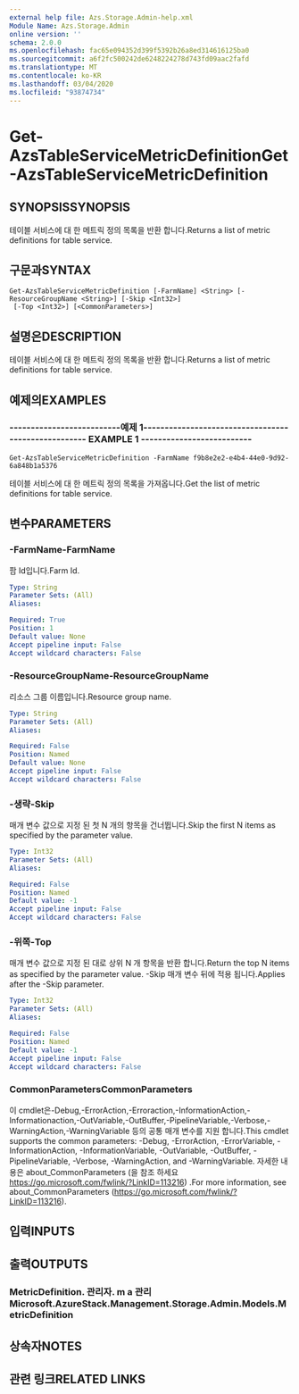 ```yaml
---
external help file: Azs.Storage.Admin-help.xml
Module Name: Azs.Storage.Admin
online version: ''
schema: 2.0.0
ms.openlocfilehash: fac65e094352d399f5392b26a8ed314616125ba0
ms.sourcegitcommit: a6f2fc500242de6248224278d743fd09aac2fafd
ms.translationtype: MT
ms.contentlocale: ko-KR
ms.lasthandoff: 03/04/2020
ms.locfileid: "93874734"
---
```

# <span data-ttu-id="930d0-101">Get-AzsTableServiceMetricDefinition</span><span class="sxs-lookup"><span data-stu-id="930d0-101">Get-AzsTableServiceMetricDefinition</span></span>

## <span data-ttu-id="930d0-102">SYNOPSIS</span><span class="sxs-lookup"><span data-stu-id="930d0-102">SYNOPSIS</span></span>
<span data-ttu-id="930d0-103">테이블 서비스에 대 한 메트릭 정의 목록을 반환 합니다.</span><span class="sxs-lookup"><span data-stu-id="930d0-103">Returns a list of metric definitions for table service.</span></span>

## <span data-ttu-id="930d0-104">구문과</span><span class="sxs-lookup"><span data-stu-id="930d0-104">SYNTAX</span></span>

```
Get-AzsTableServiceMetricDefinition [-FarmName] <String> [-ResourceGroupName <String>] [-Skip <Int32>]
 [-Top <Int32>] [<CommonParameters>]
```

## <span data-ttu-id="930d0-105">설명은</span><span class="sxs-lookup"><span data-stu-id="930d0-105">DESCRIPTION</span></span>
<span data-ttu-id="930d0-106">테이블 서비스에 대 한 메트릭 정의 목록을 반환 합니다.</span><span class="sxs-lookup"><span data-stu-id="930d0-106">Returns a list of metric definitions for table service.</span></span>

## <span data-ttu-id="930d0-107">예제의</span><span class="sxs-lookup"><span data-stu-id="930d0-107">EXAMPLES</span></span>

### <span data-ttu-id="930d0-108">--------------------------예제 1--------------------------</span><span class="sxs-lookup"><span data-stu-id="930d0-108">-------------------------- EXAMPLE 1 --------------------------</span></span>
```
Get-AzsTableServiceMetricDefinition -FarmName f9b8e2e2-e4b4-44e0-9d92-6a848b1a5376
```

<span data-ttu-id="930d0-109">테이블 서비스에 대 한 메트릭 정의 목록을 가져옵니다.</span><span class="sxs-lookup"><span data-stu-id="930d0-109">Get the list of metric definitions for table service.</span></span>

## <span data-ttu-id="930d0-110">변수</span><span class="sxs-lookup"><span data-stu-id="930d0-110">PARAMETERS</span></span>

### <span data-ttu-id="930d0-111">-FarmName</span><span class="sxs-lookup"><span data-stu-id="930d0-111">-FarmName</span></span>
<span data-ttu-id="930d0-112">팜 Id입니다.</span><span class="sxs-lookup"><span data-stu-id="930d0-112">Farm Id.</span></span>

```yaml
Type: String
Parameter Sets: (All)
Aliases: 

Required: True
Position: 1
Default value: None
Accept pipeline input: False
Accept wildcard characters: False
```

### <span data-ttu-id="930d0-113">-ResourceGroupName</span><span class="sxs-lookup"><span data-stu-id="930d0-113">-ResourceGroupName</span></span>
<span data-ttu-id="930d0-114">리소스 그룹 이름입니다.</span><span class="sxs-lookup"><span data-stu-id="930d0-114">Resource group name.</span></span>

```yaml
Type: String
Parameter Sets: (All)
Aliases: 

Required: False
Position: Named
Default value: None
Accept pipeline input: False
Accept wildcard characters: False
```

### <span data-ttu-id="930d0-115">-생략</span><span class="sxs-lookup"><span data-stu-id="930d0-115">-Skip</span></span>
<span data-ttu-id="930d0-116">매개 변수 값으로 지정 된 첫 N 개의 항목을 건너뜁니다.</span><span class="sxs-lookup"><span data-stu-id="930d0-116">Skip the first N items as specified by the parameter value.</span></span>

```yaml
Type: Int32
Parameter Sets: (All)
Aliases: 

Required: False
Position: Named
Default value: -1
Accept pipeline input: False
Accept wildcard characters: False
```

### <span data-ttu-id="930d0-117">-위쪽</span><span class="sxs-lookup"><span data-stu-id="930d0-117">-Top</span></span>
<span data-ttu-id="930d0-118">매개 변수 값으로 지정 된 대로 상위 N 개 항목을 반환 합니다.</span><span class="sxs-lookup"><span data-stu-id="930d0-118">Return the top N items as specified by the parameter value.</span></span>
<span data-ttu-id="930d0-119">-Skip 매개 변수 뒤에 적용 됩니다.</span><span class="sxs-lookup"><span data-stu-id="930d0-119">Applies after the -Skip parameter.</span></span>

```yaml
Type: Int32
Parameter Sets: (All)
Aliases: 

Required: False
Position: Named
Default value: -1
Accept pipeline input: False
Accept wildcard characters: False
```

### <span data-ttu-id="930d0-120">CommonParameters</span><span class="sxs-lookup"><span data-stu-id="930d0-120">CommonParameters</span></span>
<span data-ttu-id="930d0-121">이 cmdlet은-Debug,-ErrorAction,-Erroraction,-InformationAction,-Informationaction,-OutVariable,-OutBuffer,-PipelineVariable,-Verbose,-WarningAction,-WarningVariable 등의 공통 매개 변수를 지원 합니다.</span><span class="sxs-lookup"><span data-stu-id="930d0-121">This cmdlet supports the common parameters: -Debug, -ErrorAction, -ErrorVariable, -InformationAction, -InformationVariable, -OutVariable, -OutBuffer, -PipelineVariable, -Verbose, -WarningAction, and -WarningVariable.</span></span> <span data-ttu-id="930d0-122">자세한 내용은 about_CommonParameters (을 참조 하세요 https://go.microsoft.com/fwlink/?LinkID=113216) .</span><span class="sxs-lookup"><span data-stu-id="930d0-122">For more information, see about_CommonParameters (https://go.microsoft.com/fwlink/?LinkID=113216).</span></span>

## <span data-ttu-id="930d0-123">입력</span><span class="sxs-lookup"><span data-stu-id="930d0-123">INPUTS</span></span>

## <span data-ttu-id="930d0-124">출력</span><span class="sxs-lookup"><span data-stu-id="930d0-124">OUTPUTS</span></span>

### <span data-ttu-id="930d0-125">MetricDefinition. 관리자. m a 관리</span><span class="sxs-lookup"><span data-stu-id="930d0-125">Microsoft.AzureStack.Management.Storage.Admin.Models.MetricDefinition</span></span>

## <span data-ttu-id="930d0-126">상속자</span><span class="sxs-lookup"><span data-stu-id="930d0-126">NOTES</span></span>

## <span data-ttu-id="930d0-127">관련 링크</span><span class="sxs-lookup"><span data-stu-id="930d0-127">RELATED LINKS</span></span>

